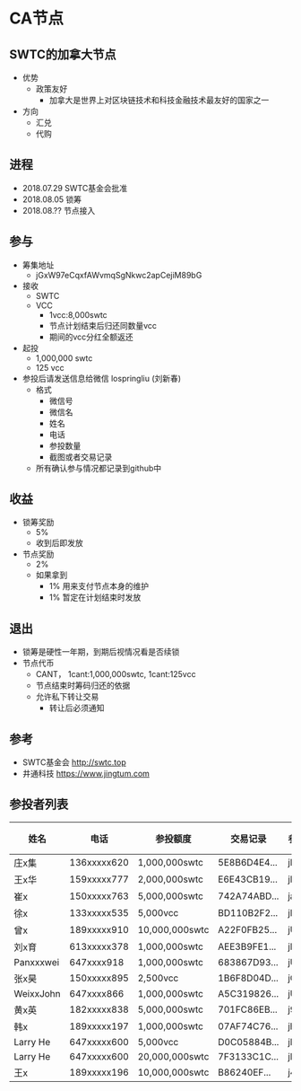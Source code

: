 # CA节点

## SWTC的加拿大节点
  - 优势
    - 政策友好
      - 加拿大是世界上对区块链技术和科技金融技术最友好的国家之一
  - 方向
    - 汇兑
    - 代购

## 进程
  - 2018.07.29  SWTC基金会批准
  - 2018.08.05  锁筹
  - 2018.08.??  节点接入

## 参与 
  - 筹集地址
    - jGxW97eCqxfAWvmqSgNkwc2apCejiM89bG
  - 接收
    - SWTC
    - VCC
      - 1vcc:8,000swtc
      - 节点计划结束后归还同数量vcc
      - 期间的vcc分红全额返还
  - 起投
    - 1,000,000 swtc
    - 125 vcc
  - 参投后请发送信息给微信 lospringliu (刘新春)
    - 格式
      - 微信号
      - 微信名
      - 姓名
      - 电话
      - 参投数量
      - 截图或者交易记录
    - 所有确认参与情况都记录到github中

## 收益
  - 锁筹奖励
    - 5%
    - 收到后即发放
  - 节点奖励
    - 2%
    - 如果拿到
      - 1% 用来支付节点本身的维护
      - 1% 暂定在计划结束时发放

## 退出
  - 锁筹是硬性一年期，到期后视情况看是否续锁
  - 节点代币
    - CANT， 1cant:1,000,000swtc, 1cant:125vcc
    - 节点结束时筹码归还的依据
    - 允许私下转让交易
      - 转让后必须通知

## 参考
  - SWTC基金会 http://swtc.top
  - 井通科技   https://www.jingtum.com

## 参投者列表
|姓名|电话|参投额度|交易记录|参投地址|对应代币|
|----|----|--------|--------|--------|--------|
|庄x集|136xxxxx620|1,000,000swtc|5E8B6D4E4...|jExg7...|1cant|
|王x华|159xxxxx777|2,000,000swtc|E6E43CB19...|jBRAQ...|2cant|
|崔x  |150xxxxx763|5,000,000swtc|742A74ABD...|jasejT...|5cant|
|徐x  |133xxxxx535|5,000vcc     |BD110B2F2...|jMbmo...|40cant|
|曾x  |189xxxxx910|10,000,000swtc|A22F0FB25...|jUFD7...|10cant|
|刘x育|613xxxxx378|1,000,000swtc|AEE3B9FE1...|jLrJNp...|1cant|
|Panxxxwei|647xxxx918|1,000,000swtc|683867D93...|jUEvu...|1cant|
|张x昊|150xxxxx895|2,500vcc     |1B6F8D04D...|jQBEg...|20cant|
|WeixxJohn|647xxxx866|1,000,000swtc|A5C319826...|jUA9T...|1cant|
|黄x英|182xxxxx838|5,000,000swtc|701FC86EB...|j9FBz...|5cant|
|韩x|189xxxxx197|1,000,000swtc|07AF74C76...|jhdoA..|1cant|
|Larry He|647xxxxx600|5,000vcc  |D0C05884B...|jBwdz...|40cant|
|Larry He|647xxxxx600|20,000,000swtc |7F3133C1C...|jBwdz...|20cant|
|王x  |189xxxxx196|10,000,000swtc|B86240EF...|j4peP...|1cant|
